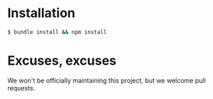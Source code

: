 # Installation

``` sh
$ bundle install && npm install
```

# Excuses, excuses

We won't be officially maintaining this project, but we welcome pull requests.
